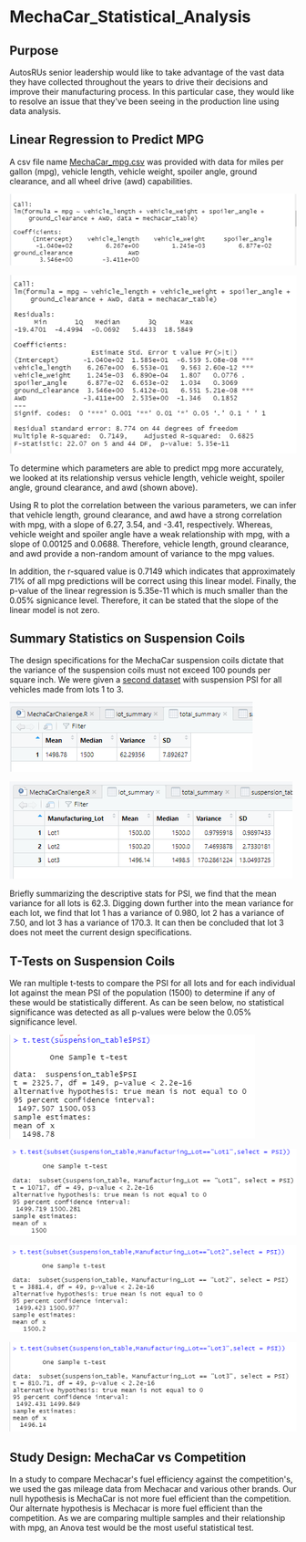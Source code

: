 # MechaCar_Statistical_Analysis

## Purpose
AutosRUs senior leadership would like to take advantage of the vast data they have collected throughout the years to drive their decisions and improve their manufacturing process. In this particular case, they would like to resolve an issue that they've been seeing in the production line using data analysis.

## Linear Regression to Predict MPG

A csv file name [MechaCar_mpg.csv](MechaCar_mpg.csv) was provided with data for miles per gallon (mpg), vehicle length, vehicle weight, spoiler angle, ground clearance, and all wheel drive (awd) capabilities. 

![lm-coefficient-mpg](Analysis/mpg-coefficient.png)

![lm-predict-mpg](Analysis/lm-predict-mpg.png)

To determine which parameters are able to predict mpg more accurately, we looked at its relationship versus vehicle length, vehicle weight, spoiler angle, ground clearance, and awd (shown above). 

Using R to plot the correlation between the various parameters, we can infer that vehicle length, ground clearance, and awd have a strong correlation with mpg, with a slope of 6.27, 3.54, and -3.41, respectively. Whereas, vehicle weight and spoiler angle have a weak relationship with mpg, with a slope of 0.00125 and 0.0688. Therefore, vehicle length, ground clearance, and awd provide a non-random amount of variance to the mpg values.

In addition, the r-squared value is 0.7149 which indicates that approximately 71% of all mpg predictions will be correct using this linear model. Finally, the p-value of the linear regression is 5.35e-11 which is much smaller than the 0.05% signicance level. Therefore, it can be stated that the slope of the linear model is not zero.


## Summary Statistics on Suspension Coils

The design specifications for the MechaCar suspension coils dictate that the variance of the suspension coils must not exceed 100 pounds per square inch. We were given a [second dataset](Suspension_Coil.csv) with suspension PSI for all vehicles made from lots 1 to 3. 

![total_summary](Analysis/total_summary.png)

![lot_summary](Analysis/lot_summary.png)

Briefly summarizing the descriptive stats for PSI, we find that the mean variance for all lots is 62.3. Digging down further into the mean variance for each lot, we find that lot 1 has a variance of 0.980, lot 2 has a variance of 7.50, and lot 3 has a variance of 170.3. It can then be concluded that lot 3 does not meet the current design specifications.

## T-Tests on Suspension Coils

We ran multiple t-tests to compare the PSI for all lots and for each individual lot against the mean PSI of the population (1500) to determine if any of these would be statistically different. As can be seen below, no statistical significance was detected as all p-values were below the 0.05% significance level. 

![T-Test for all lots](Analysis/ttest-totalpsi.png)

![T-Test for lot 1](Analysis/ttest-lot1.png)

![T-Test for lot 2](Analysis/ttest-lot2.png)

![T-Test for lot 3](Analysis/ttest-lot3.png)


## Study Design: MechaCar vs Competition

In a study to compare Mechacar's fuel efficiency against the competition's, we used the gas mileage data from Mechacar and various other brands. 
Our null hypothesis is MechaCar is not more fuel efficient than the competition. Our alternate hypothesis is Mechacar is more fuel efficient than the competition.
As we are comparing multiple samples and their relationship with mpg, an Anova test would be the most useful statistical test. 
